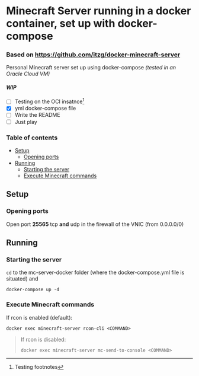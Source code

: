 # Minecraft Server running in a docker container, set up with docker-compose
### Based on https://github.com/itzg/docker-minecraft-server
Personal Minecraft server set up using docker-compose _(tested in an Oracle Cloud VM)_  

#### _WIP_  

- [ ] Testing on the OCI insatnce[^1]
- [X] yml docker-compose file
- [ ] Write the README
- [ ] Just play

[^1]: Testing footnotes

### Table of contents

<!--ts-->
   * [Setup](#setup)
      * [Opening ports](#opening-ports)
   * [Running](#running)
      * [Starting the server](#starting-the-server)
      * [Execute Minecraft commands](#execute-minecraft-commands)

<!--te-->

## Setup

### Opening ports
Open port **25565** tcp **and** udp in the firewall of the VNIC (from 0.0.0.0/0)

## Running

### Starting the server
`cd` to the mc-server-docker folder (where the docker-compose.yml file is situated) and  

```shell
docker-compose up -d
```
  
### Execute Minecraft commands
If rcon is enabled (default):  

```shell
docker exec minecraft-server rcon-cli <COMMAND>
```
  
> If rcon is disabled:  
> 
> ```shell
> docker exec minecraft-server mc-send-to-console <COMMAND>  
> ```
>
